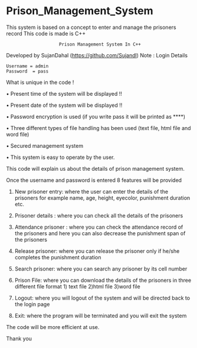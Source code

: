 # Prison_Management_System
This system is based on a concept to enter and manage the prisoners record  This code is made is C++

						Prison Management System In C++


Developed by SujanDahal (https://github.com/Sujandl)
Note : Login Details

	Username = admin
	Password  = pass
	
What is unique in the code !

•	Present time of the system will be displayed !!

•	Present date of the system will be displayed !!

•	Password encryption is used (if you write pass it will be printed as ****)

•	Three different types of file handling has been used (text file, html file and word file)

•	Secured management system

•	This system is easy to operate by the user.


This code will  explain us about the details of prison management system.

Once the username and password is entered 8 features will be provided

1.	New prisoner entry:  where the user can enter the details of the prisoners for example name, age, height, eyecolor, punishment duration etc.

2.	Prisoner details : where you can check all the details of the prisoners

3.	Attendance prisoner : where you can check the attendance  record of the prisoners and here you can also decrease the punishment span of the prisoners

4.	Release prisoner: where you can release the prisoner only if he/she completes the punishment duration 

5.	Search prisoner: where you can search any prisoner by its cell number

6.	Prison File: where you can download the details of the prisoners in three different file format 1) text file 2)html file 3)word file

7.	Logout: where you will logout of the system and will be directed back to the login page 

8.	Exit: where the program will be terminated and you will exit the system


The code will be more efficient at use.

Thank you
